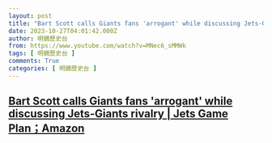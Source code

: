 ```yaml
---
layout: post
title: "Bart Scott calls Giants fans 'arrogant' while discussing Jets-Giants rivalry | Jets Game Plan；Amazon"
date: 2023-10-27T04:01:42.000Z
author: 明鏡歷史台
from: https://www.youtube.com/watch?v=MNec6_sMMWk
tags: [ 明鏡歷史台 ]
comments: True
categories: [ 明鏡歷史台 ]
---
```

<!--1698379302000-->
[Bart Scott calls Giants fans 'arrogant' while discussing Jets-Giants rivalry | Jets Game Plan；Amazon](https://www.youtube.com/watch?v=MNec6_sMMWk)
------

<div>

</div>
